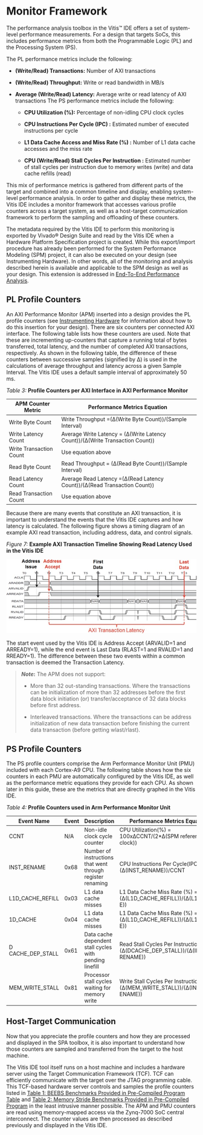 # Monitor Framework

The performance analysis toolbox in the Vitis™ IDE offers a set of system-level performance measurements. For a design that targets SoCs, this includes performance metrics from both the Programmable Logic (PL) and the Processing System (PS).

The PL performance metrics include the following:

- **(Write/Read) Transactions:** Number of AXI transactions

- **(Write/Read) Throughput:** Write or read bandwidth in MB/s

- **Average (Write/Read) Latency:** Average write or read latency of AXI transactions The PS performance metrics include the following:

  - **CPU Utilization (%):** Percentage of non-idling CPU clock cycles

  - **CPU Instructions Per Cycle (IPC) :** Estimated number of executed
     instructions per cycle

  - **L1 Data Cache Access and Miss Rate (%) :** Number of L1 data cache
     accesses and the miss rate

  - **CPU (Write/Read) Stall Cycles Per Instruction :** Estimated number
     of stall cycles per instruction due to memory writes (write) and
     data cache refills (read)

This mix of performance metrics is gathered from different parts of the target and combined into a common timeline and display, enabling system-level performance analysis. In order to gather and display these metrics, the Vitis IDE includes a monitor framework that accesses various profile counters across a target system, as well as a host-target communication framework to perform the sampling and offloading of these counters.

The metadata required by the Vitis IDE to perform this monitoring is exported by Vivado® Design Suite and read by the Vitis IDE when a Hardware Platform Specification project is created. While this export/import procedure has already been performed for the System Performance Modeling (SPM) project, it can also be executed on your design (see Instrumenting Hardware). In other words, all of the monitoring and analysis described herein is available and applicable to the SPM design as well as your design. This extension is addressed in [End-To-End Performance Analysis](10-end-to-end-performance-analysis.md).

## PL Profile Counters

An AXI Performance Monitor (APM) inserted into a design provides the PL profile counters (see [Instrumenting Hardware](10-end-to-end-performance-analysis.md#instrumenting-hardware) for information about how to do this insertion for your design). There are six counters per connected AXI interface. The following table lists how these counters are used. Note that these are incrementing up-counters that capture a running total of bytes transferred, total latency, and the number of completed AXI transactions, respectively. As shown in the following table, the difference of these counters between successive samples (signified by Δ) is used in the calculations of average throughput and latency across a given Sample Interval. The Vitis IDE uses a default sample interval of approximately 50 ms.

 *Table 3:* **Profile Counters per AXI Interface in AXI Performance Monitor**

| APM Counter Metric      | Performance Metrics Equation                                                  |
| ----------------------- | ----------------------------------------------------------------------------- |
| Write Byte Count        | Write Throughput =(∆(Write Byte Count))/(Sample Interval)                     |
| Write Latency Count     | Average Write Latency = (∆(Write Latency Count))/(∆(Write Transaction Count)) |
| Write Transaction Count | Use equation above                                                            |
| Read Byte Count         | Read Throughput = (∆(Read Byte Count))/(Sample Interval)                      |
| Read Latency Count      | Average Read Latency =(∆(Read Latency Count))/(∆(Read  Transaction Count))    |
| Read Transaction Count  | Use equation above                                                            |

Because there are many events that constitute an AXI transaction, it is important to understand the events that the Vitis IDE captures and how latency is calculated. The following figure shows a timing diagram of an example AXI read transaction, including address, data, and control signals.

*Figure 7:* **Example AXI Transaction Timeline Showing Read Latency Used in the Vitis IDE**

![](./media/image5.jpeg)

The start event used by the Vitis IDE is Address Accept (ARVALID=1 and ARREADY=1), while the end event is Last Data (RLAST=1 and RVALID=1 and RREADY=1). The difference between these two events within a common transaction is deemed the Transaction Latency.

>***Note*:** The APM does not support:
>
>- More than 32 out-standing transactions. Where the transactions can be initialization of more than 32 addresses before the first data block initiation (or) transfer/acceptance of 32 data blocks before first address.
>
>- Interleaved transactions. Where the transactions can be address initialization of new data transaction before finishing the current data transaction (before getting wlast/rlast).

## PS Profile Counters

The PS profile counters comprise the Arm Performance Monitor Unit (PMU) included with each Cortex-A9 CPU. The following table shows how the six counters in each PMU are automatically configured by the Vitis IDE, as well as the performance metric equations they provide for each CPU. As shown later in this guide, these are the metrics that are directly graphed in the Vitis IDE.

 *Table 4:* **Profile Counters used in Arm Performance Monitor Unit**

| Event Name        | Event | Description                                                | Performance Metrics Equation                                                |
| ----------------- | ----- | ---------------------------------------------------------- | --------------------------------------------------------------------------- |
| CCNT              | N/A   | Non-idle clock cycle  counter                              | CPU Utilization(%) =  100x∆CCNT/(2*∆(SPM reference clock))                  |
| INST_RENAME       | 0x68  | Number of instructions that went through register renaming | CPU Instructions Per Cycle(IPC) = (∆(INST_RENAME))/CCNT                     |
| L1D_CACHE_REFILL  | 0x03  | L1 data cache misses                                       | L1 Data Cache Miss Rate (%) = 100*(∆(L1D_CACHE_REFILL))/(∆(L1D_CACH E))     |
| 1D_CACHE          | 0x04  | L1 data cache misses                                       | L1 Data Cache Miss Rate (%) = 100*(∆(L1D_CACHE_REFILL))/(∆(L1D_CACH E))     |
| D CACHE_DEP_STALL | 0x61  | Data cache dependent stall cycles with pending linefill    | Read Stall Cycles Per Instruction = (∆(DCACHE_DEP_STALL))/(∆(INST_ RENAME)) |
| MEM_WRITE_STALL   | 0x81  | Processor stall cycles waiting for memory write            | Write Stall Cycles Per Instruction = (∆(MEM_WRITE_STALL))/(∆(INST_R ENAME)) |

## Host-Target Communication

Now that you appreciate the profile counters and how they are processed and displayed in the SPA toolbox, it is also important to understand how those counters are sampled and transferred from the target to the host machine.

The Vitis IDE tool itself runs on a host machine and includes a hardware server using the Target Communication Framework (TCF). TCF can efficiently communicate with the target over the JTAG programming cable. This TCF-based hardware server controls and samples the profile counters listed in [Table 1: BEEBS Benchmarks Provided in Pre-Compiled Program Table](#_bookmark9) and [Table 2: Memory Stride Benchmarks Provided in Pre-Compiled Program](#_bookmark10) in the least intrusive manner possible. The APM and PMU counters are read using memory-mapped access via the Zynq-7000 SoC central interconnect. The counter values are then processed as described previously and displayed in the Vitis IDE.